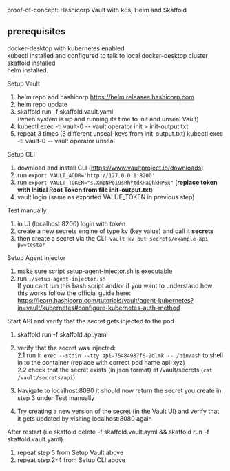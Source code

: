 proof-of-concept: Hashicorp Vault with k8s, Helm and Skaffold


## prerequisites
docker-desktop with kubernetes enabled  
kubectl installed and configured to talk to local docker-desktop cluster  
skaffold installed  
helm installed. 

Setup Vault  
1. helm repo add hashicorp https://helm.releases.hashicorp.com  
2. helm repo update  
3. skaffold run -f skaffold.vault.yaml  
(when system is up and running its time to init and unseal Vault)  
4. kubectl exec -ti vault-0 -- vault operator init > init-output.txt  
5. repeat 3 times (3 different unseal-keys from init-output.txt) kubectl exec -ti vault-0 -- vault operator unseal 


Setup CLI
1. download and install CLI (https://www.vaultproject.io/downloads)
2. run ```export VAULT_ADDR='http://127.0.0.1:8200'```
3. run ```export VAULT_TOKEN="s.XmpNPoi9sRhYtdKHaQhkHP6x"``` (**replace token with Initial Root Token from file init-output.txt**)
4. vault login <token> (same as exported VALUE_TOKEN in previous step)

Test manually
1. in UI (localhost:8200) login with token 
2. create a new secrets engine of type kv (key value) and call it **secrets**
3. then create a secret via the CLI: ```vault kv put secrets/example-api pw=testar```


Setup Agent Injector 
1. make sure script setup-agent-injector.sh is executable  
2. run ```./setup-agent-injector.sh```   
If you cant run this bash script and/or if you want to understand how this works follow the official guide here: https://learn.hashicorp.com/tutorials/vault/agent-kubernetes?in=vault/kubernetes#configure-kubernetes-auth-method


Start API and verify that the secret gets injected to the pod

1. skaffold run -f skaffold.api.yaml

2. verify that the secret was injected:  
2.1 run ```k exec --stdin --tty api-75484987f6-2dlmk -- /bin/ash``` to shell in to the container (replace with correct pod name api-xyz)   
2.2 check that the secret exists (in json format) at /vault/secrets (```cat /vault/secrets/api```)  
3. Navigate to localhost:8080 it should now return the secret you create in step 3 under Test manually  
4. Try creating a new version of the secret (in the Vault UI) and verify that it gets updated by visiting localhost:8080 again  

After restart (i.e skaffold delete -f skaffold.vault.ayml && skaffold run -f skaffold.vault.yaml)  
1. repeat step 5 from Setup Vault above
2. repeat step 2-4 from Setup CLI above
